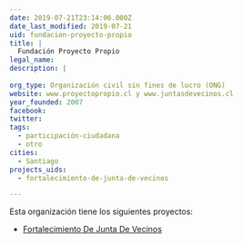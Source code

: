 ```yaml
---
date: 2019-07-21T23:14:06.000Z
date_last_modified: 2019-07-21
uid: fundacion-proyecto-propio
title: |
  Fundación Proyecto Propio
legal_name: 
description: |
  
org_type: Organización civil sin fines de lucro (ONG)
website: www.proyectopropio.cl y www.juntasdevecinos.cl
year_founded: 2007
facebook: 
twitter: 
tags:
  - participación-ciudadana
  - otro
cities: 
  - Santiago
projects_uids:
  - fortalecimiento-de-junta-de-vecinos

---
```


Esta organización tiene los siguientes proyectos:

- [Fortalecimiento De Junta De Vecinos](/proyectos/fortalecimiento-de-junta-de-vecinos)
